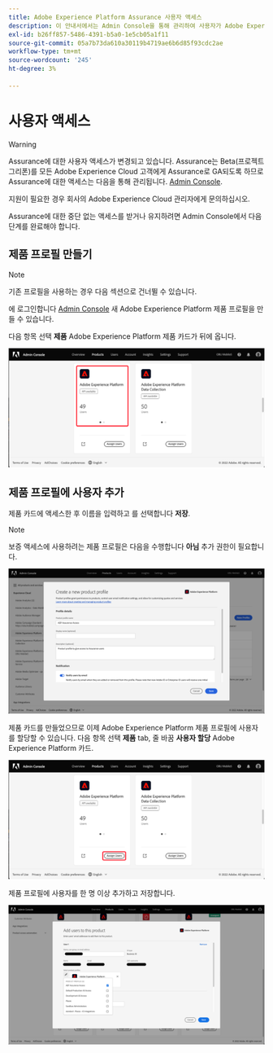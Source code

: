```yaml
---
title: Adobe Experience Platform Assurance 사용자 액세스
description: 이 안내서에서는 Admin Console을 통해 관리하여 사용자가 Adobe Experience Platform Assurance에 계속 액세스할 수 있도록 하는 방법을 설명합니다.
exl-id: b26ff857-5486-4391-b5a0-1e5cb05a1f11
source-git-commit: 05a7b73da610a30119b4719ae6b6d85f93cdc2ae
workflow-type: tm+mt
source-wordcount: '245'
ht-degree: 3%

---
```


# 사용자 액세스

>[!WARNING]
>
>Assurance에 대한 사용자 액세스가 변경되고 있습니다. Assurance는 Beta(프로젝트 그리폰)를 모든 Adobe Experience Cloud 고객에게 Assurance로 GA되도록 하므로 Assurance에 대한 액세스는 다음을 통해 관리됩니다. [Admin Console](https://helpx.adobe.com/kr/enterprise/using/admin-console.html).
>
>지원이 필요한 경우 회사의 Adobe Experience Cloud 관리자에게 문의하십시오.

Assurance에 대한 중단 없는 액세스를 받거나 유지하려면 Admin Console에서 다음 단계를 완료해야 합니다.

## 제품 프로필 만들기

>[!NOTE]
>
>기존 프로필을 사용하는 경우 다음 섹션으로 건너뛸 수 있습니다.

에 로그인합니다 [Admin Console](https://adminconsole.adobe.com/) 새 Adobe Experience Platform 제품 프로필을 만들 수 있습니다.

다음 항목 선택 **제품** Adobe Experience Platform 제품 카드가 뒤에 옵니다.

![Adobe Experience Platform Assurance 분석 보기](./images/get-access/analytics-view.png)

## 제품 프로필에 사용자 추가

제품 카드에 액세스한 후 이름을 입력하고 를 선택합니다 **저장**.

>[!NOTE]
>
>보증 액세스에 사용하려는 제품 프로필은 다음을 수행합니다 **아님** 추가 권한이 필요합니다.

![Adobe Experience Platform 제품 프로필](./images/get-access/product-profile.png)

제품 카드를 만들었으므로 이제 Adobe Experience Platform 제품 프로필에 사용자를 할당할 수 있습니다. 다음 항목 선택 **제품** tab, 줄 바꿈 **사용자 할당** Adobe Experience Platform 카드.

![제품 프로필에 사용자 할당](./images/get-access/assign-users.png)

제품 프로필에 사용자를 한 명 이상 추가하고 저장합니다.

![제품 프로필에 사용자 추가](./images/get-access/add-users.png)
